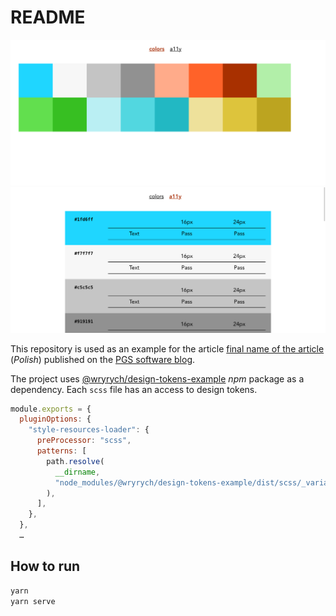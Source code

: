 # README

![](./promo-001.png)
![](./promo-002.png)

This repository is used as an example for the article [final name of the article]() (*Polish*) published on the [PGS software blog](https://www.pgs-soft.com/blog/).

The project uses [@wryrych/design-tokens-example](@wryrych/design-tokens-example) *npm* package as a dependency. Each `scss` file has an access to design tokens.

```js
module.exports = {
  pluginOptions: {
    "style-resources-loader": {
      preProcessor: "scss",
      patterns: [
        path.resolve(
          __dirname,
          "node_modules/@wryrych/design-tokens-example/dist/scss/_variables.scss"
        ),
      ],
    },
  },
  …
```

## How to run

```sh
yarn
yarn serve
```
